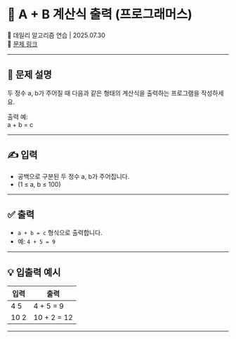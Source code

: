 # 📘 A + B 계산식 출력 (프로그래머스)

📅 데일리 알고리즘 연습 | 2025.07.30  
🔗 [문제 링크](https://school.programmers.co.kr/learn/courses/30/lessons/181947)

---

## 📌 문제 설명

두 정수 a, b가 주어질 때 다음과 같은 형태의 계산식을 출력하는 프로그램을 작성하세요.

출력 예:  
a + b = c

---

## ✍️ 입력

- 공백으로 구분된 두 정수 a, b가 주어집니다.  
- (1 ≤ a, b ≤ 100)

---

## ✅ 출력

- `a + b = c` 형식으로 출력합니다.  
- 예: `4 + 5 = 9`

---

## 💡 입출력 예시

| 입력 | 출력        |
|------|-------------|
| 4 5  | 4 + 5 = 9   |
| 10 2 | 10 + 2 = 12 |

---